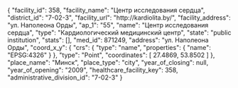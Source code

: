 {
    "facility_id": 358,
    "facility_name": "Центр исследования сердца",
    "district_id": "7-02-3",
    "facility_url": "http:\/\/kardiolita.by\/",
    "facility_address": "ул. Наполеона Орды",
    "ap_1": "55",
    "name": "Центр исследования сердца",
    "type": "Кардиологический медицинский центр",
    "state": "public institution",
    "stats": [],
    "med_id": 871249,
    "address": "ул. Наполеона Орды",
    "coord_x_y": {
        "crs": {
            "type": "name",
            "properties": {
                "name": "EPSG:4326"
            }
        },
        "type": "Point",
        "coordinates": [
            27.4869,
            53.8502
        ]
    },
    "place_name": "Минск",
    "place_type": "city",
    "year_of_closing": null,
    "year_of_opening": "2009",
    "healthcare_facility_key": 358,
    "administrative_division_id": "7-02-3"
}